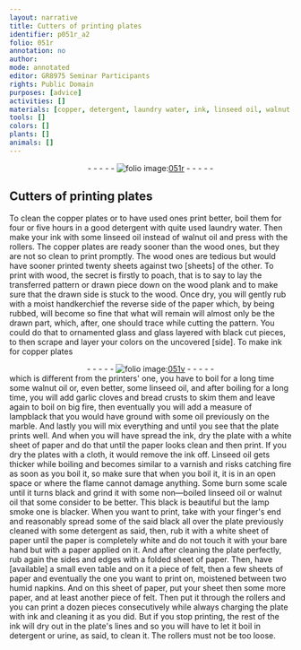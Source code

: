 ```yaml
---
layout: narrative
title: Cutters of printing plates
identifier: p051r_a2
folio: 051r
annotation: no
author:
mode: annotated
editor: GR8975 Seminar Participants
rights: Public Domain
purposes: [advice]
activities: []
materials: [copper, detergent, laundry water, ink, linseed oil, walnut oil, wood, handkerchief, paper, glass, black, colors, garlic, bread, lampblack, oil, marble, cloth, Linseed oil, scale, lamp smoke, felt, napkins, urine]
tools: []
colors: []
plants: []
animals: []
---
```


 <div class="folio" align="center">- - - - - <a href="http://gallica.bnf.fr/ark:/12148/btv1b10500001g/f107.image" target="_blank"><img src="https://cu-mkp.github.io/GR8975-edition/assets/photo-icon.png" alt="folio image: " style="display:inline-block; margin-bottom:-3px;"/>051r</a> - - - - - </div>  

## Cutters of printing plates

 
To clean the <span class="material">copper</span> plates or to have used ones print better, boil them for four or five hours in a good <span class="material">detergent</span> with quite used <span class="material">laundry water</span>. Then make your <span class="material">ink</span> with some <span class="material">linseed oil</span> instead of <span class="material">walnut oil</span> and press with the rollers. The <span class="material">copper</span> plates are ready sooner than the <span class="material">wood</span> ones, but they are not so clean to print promptly. The <span class="material">wood</span> ones are tedious but would have sooner printed twenty sheets against two [sheets] of the other. To print with <span class="material">wood</span>, the secret is firstly to poach, that is to say to lay the transferred pattern or drawn piece down on the <span class="material">wood</span> plank and to make sure that the drawn side is stuck to the <span class="material">wood</span>. Once dry, you will gently rub with a moist <span class="material">handkerchief</span> the reverse side of the <span class="material">paper</span> which, by being rubbed, will become so fine that what will remain will almost only be the drawn part, which, after, one should trace while cutting the pattern. You could do that to ornamented <span class="material">glass</span> and <span class="material">glass</span> layered with <span class="material">black</span> cut pieces, to then scrape and layer your <span class="material">colors</span> on the uncovered [side]. To make <span class="material">ink</span> for <span class="material">copper</span> plates
 <div class="folio" align="center">- - - - - <a href="http://gallica.bnf.fr/ark:/12148/btv1b10500001g/f108.image" target="_blank"><img src="https://cu-mkp.github.io/GR8975-edition/assets/photo-icon.png" alt="folio image: " style="display:inline-block; margin-bottom:-3px;"/>051v</a> - - - - - </div> 
which is different from the printers' one, you have to boil for a long time some <span class="material">walnut oil</span> or, even better, some <span class="material">linseed oil</span>, and after boiling for a long time, you will add <span class="material">garlic</span> cloves and <span class="material">bread</span> crusts to skim them and leave again to boil on big fire, then eventually you will add a measure of <span class="material">lampblack</span> that you would have ground with some <span class="material">oil</span> previously on the <span class="material">marble</span>. And lastly you will mix everything and until you see that the plate prints well. And when you will have spread the <span class="material">ink</span>, dry the plate with a white sheet of <span class="material">paper</span> and do that until the <span class="material">paper</span> looks clean and then print. If you dry the plates with a <span class="material">cloth</span>, it would remove the <span class="material">ink</span> off. <span class="material">Linseed oil</span> gets thicker while boiling and becomes similar to a varnish and risks catching fire as soon as you boil it, so make sure that when you boil it, it is in an open space or where the flame cannot damage anything. Some burn some <span class="material">scale</span> until it turns black and grind it with some non—boiled <span class="material">linseed oil</span> or <span class="material">walnut oil</span> that some consider to be better. This black is beautiful but the <span class="material">lamp smoke</span> one is blacker. When you want to print, take with your finger's end and reasonably spread some of the said <span class="material">black</span> all over the plate previously cleaned with some <span class="material">detergent</span> as said, then, rub it with a white sheet of <span class="material">paper</span> until the paper is completely white and do not touch it with your bare hand but with a <span class="material">paper</span> applied on it. And after cleaning the plate perfectly, rub again the sides and edges with a folded sheet of <span class="material">paper</span>. Then, have [available] a small even table and on it a piece of <span class="material">felt</span>, then a few sheets of <span class="material">paper</span> and eventually the one you want to print on, moistened between two humid <span class="material">napkins</span>. And on this sheet of <span class="material">paper</span>, put your sheet then some more <span class="material">paper</span>, and at least another piece of <span class="material">felt</span>. Then put it through the rollers and you can print a dozen pieces consecutively while always charging the plate with <span class="material">ink</span> and cleaning it as you did. But if you stop printing, the rest of the <span class="material">ink</span> will dry out in the plate's lines and so you will have to let it boil in <span class="material">detergent</span> or <span class="material">urine</span>, as said, to clean it. The rollers must not be too loose.
 